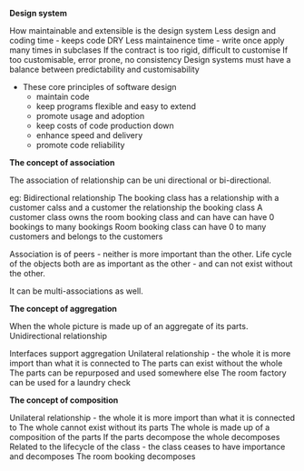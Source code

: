 __Design system__

How maintainable and extensible is the design system
Less design and coding time - keeps code DRY
Less maintainence time - write once apply many times in subclases
If the contract is too rigid, difficult to customise
If too customisable, error prone, no consistency
Design systems must have a balance between predictability and customisability

- These core principles of software design
  - maintain code
  - keep programs flexible and easy to extend
  - promote usage and adoption
  - keep costs of code production down
  - enhance speed and delivery
  - promote code reliability

__The concept of association__

The association of relationship can be uni directional or bi-directional.  

eg: Bidirectional relationship
The booking class has a relationship with a customer calss and a customer the relationship the booking class
A customer class owns the room booking class and can have can have 0 bookings to many bookings
Room booking class can have 0 to many customers and belongs to the customers

Association is of peers - neither is more important than the other.
Life cycle of the objects both are as important as the other - and can not exist without the other.

It can be multi-associations as well.

__The concept of aggregation__

When the whole picture is made up of an aggregate of its parts.
Unidirectional relationship

Interfaces support aggregation
Unilateral relationship - the whole it is more import than what it is connected to
The parts can exist without the whole
The parts can be repurposed and used somewhere else
The room factory can be used for a laundry check

__The concept of composition__

Unilateral relationship - the whole it is more import than what it is connected to
The whole cannot exist without its parts
The whole is made up of a composition of the parts
If the parts decompose the whole decomposes
Related to the lifecycle of the class - the class ceases to have importance and decomposes
The room booking decomposes
